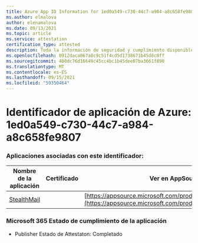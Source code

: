 ```yaml
---
title: Azure App ID Information for 1ed0a549-c730-44c7-a984-a8c658fe9807
ms.author: elmalova
author: elenamalova
ms.date: 09/13/2021
ms.topic: article
ms.service: attestation
certification_type: attested
description: Toda la información de seguridad y cumplimiento disponible para 1ed0a549-c730-44c7-a984-a8c658fe9807.
ms.openlocfilehash: 0912daca067a8c9c51f4cd5d1738671b45d8c0ff
ms.sourcegitcommit: 400dc76d16649c45cc4bc1b45dee07ba3661f890
ms.translationtype: MT
ms.contentlocale: es-ES
ms.lasthandoff: 09/15/2021
ms.locfileid: "59350464"
---
```

# <a name="azure-app-id-1ed0a549-c730-44c7-a984-a8c658fe9807"></a>Identificador de aplicación de Azure: 1ed0a549-c730-44c7-a984-a8c658fe9807


### <a name="apps-associated-with-this-id"></a>Aplicaciones asociadas con este identificador:
| **Nombre de la aplicación** | **Certificado** | **Ver en AppSource** |
|--------------|---------------|-----------------------|
| [StealthMail](https://docs.microsoft.com/microsoft-365-app-certification/forward/WA200001748) |  | [https://appsource.microsoft.com/product/office/WA200001748](https://appsource.microsoft.com/product/office/WA200001748) |

### <a name="microsoft-365-app-compliance-status"></a>Microsoft 365 Estado de cumplimiento de la aplicación
- Publisher Estado de Attestaton: Completado
